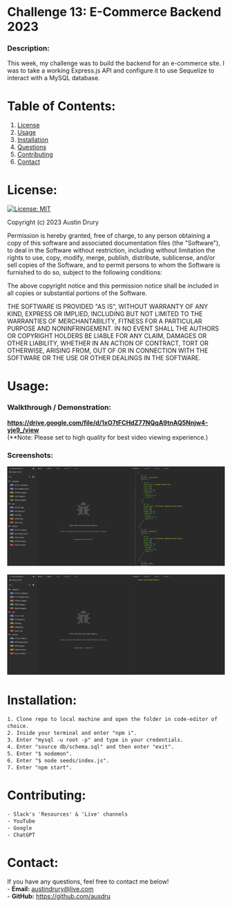 # Challenge 13: E-Commerce Backend 2023
### Description:
This week, my challenge was to build the backend for an e-commerce site. I was to take a working Express.js API and configure it to use Sequelize to interact with a MySQL database.

# Table of Contents:
1. [License](#License)
2. [Usage](#usage)
3. [Installation](#installation)
4. [Questions](#questions)
5. [Contributing](#contributing)
6. [Contact](#contact)

# License:
[![License: MIT](https://img.shields.io/badge/License-MIT-green.svg)](https://opensource.org/licenses/MIT)

Copyright (c) 2023 Austin Drury

Permission is hereby granted, free of charge, to any person obtaining a copy of this software and associated documentation files (the "Software"), to deal in the Software without restriction, including without limitation the rights to use, copy, modify, merge, publish, distribute, sublicense, and/or sell copies of the Software, and to permit persons to whom the Software is furnished to do so, subject to the following conditions:

The above copyright notice and this permission notice shall be included in all copies or substantial portions of the Software.

THE SOFTWARE IS PROVIDED "AS IS", WITHOUT WARRANTY OF ANY KIND, EXPRESS OR IMPLIED, INCLUDING BUT NOT LIMITED TO THE WARRANTIES OF MERCHANTABILITY, FITNESS FOR A PARTICULAR PURPOSE AND NONINFRINGEMENT. IN NO EVENT SHALL THE AUTHORS OR COPYRIGHT HOLDERS BE LIABLE FOR ANY CLAIM, DAMAGES OR OTHER LIABILITY, WHETHER IN AN ACTION OF CONTRACT, TORT OR OTHERWISE, ARISING FROM, OUT OF OR IN CONNECTION WITH THE SOFTWARE OR THE USE OR OTHER DEALINGS IN THE SOFTWARE.

# Usage:
### Walkthrough / Demonstration:
 <b>https://drive.google.com/file/d/1xO7tFCHdZ77NQqA9tnAQ5Nnjw4-yje9_/view</b>
<br>
(**Note: Please set to high quality for best video viewing experience.)

### Screenshots: <br>
![Screenshot1](./assets/imgs/ss1.PNG) <br><br>
![Screenshot2](./assets/imgs/ss2.PNG)

# Installation:
    1. Clone repo to local machine and open the folder in code-editor of choice.
    2. Inside your terminal and enter "npm i".
    3. Enter "mysql -u root -p" and type in your credentials.
    4. Enter "source db/schema.sql" and then enter "exit".
    5. Enter "$ nodemon".
    6. Enter "$ node seeds/index.js".
    7. Enter "npm start".

# Contributing:
    - Slack's 'Resources' & 'Live' channels
    - YouTube
    - Google
    - ChatGPT

# Contact:
If you have any questions, feel free to contact me below! <br>
    - <b>Email:</b> austindrury@live.com <br>
    - <b>GitHub:</b> https://github.com/ausdru
